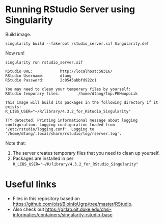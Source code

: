 # Running RStudio Server using Singularity

Build image.

```console
singularity build --fakeroot rstudio_server.sif Singularity.def
```

Now run!

```console
singularity run rstudio_server.sif
```
```
RStudio URL:            http://localhost:58316/
RStudio Username:       dtang
RStudio Password:       2c8545abbfd922c1

You may need to clean your temporary files by yourself:
RStudio temporary files:        /home/dtang/tmp.PEHwopoLik

This image will build its packages in the following directory if it exists:
R_LIBS_USER="~/R/library/4.3.2_for_RStudio_Singularity"

TTY detected. Printing informational message about logging configuration. Logging configuration loaded from '/etc/rstudio/logging.conf'. Logging to '/home/dtang/.local/share/rstudio/log/rserver.log'.
```

Note that:

1. The server creates temporary files that you need to clean up yourself.
2. Packages are installed in per `R_LIBS_USER="~/R/library/4.3.2_for_RStudio_Singularity"`

# Useful links

* Files in this repository based on <https://github.com/oist/BioinfoUgrp/tree/master/RStudio>.
* Also check out <https://gitlab.oit.duke.edu/chsi-informatics/containers/singularity-rstudio-base>
